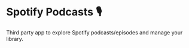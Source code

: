 # Spotify Podcasts 🎙

Third party app to explore Spotify podcasts/episodes and manage your library.
